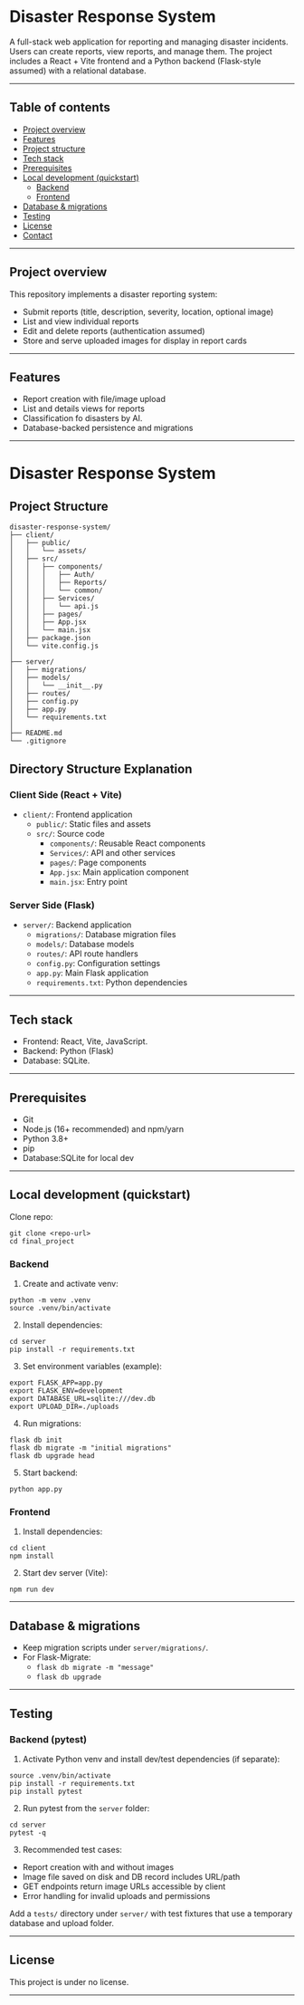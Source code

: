 # Disaster Response System

A full-stack web application for reporting and managing disaster incidents. Users can create reports, view reports, and manage them. The project includes a React + Vite frontend and a Python backend (Flask-style assumed) with a relational database.

---

## Table of contents

- [Project overview](#project-overview)
- [Features](#features)
- [Project structure](#project-structure)
- [Tech stack](#tech-stack)
- [Prerequisites](#prerequisites)
- [Local development (quickstart)](#local-development-quickstart)
  - [Backend](#backend)
  - [Frontend](#frontend)
- [Database & migrations](#database--migrations)
- [Testing](#testing)
- [License](#license)
- [Contact](#contact)

---

## Project overview

This repository implements a disaster reporting system:
- Submit reports (title, description, severity, location, optional image)
- List and view individual reports
- Edit and delete reports (authentication assumed)
- Store and serve uploaded images for display in report cards

---

## Features

- Report creation with file/image upload
- List and details views for reports
- Classification fo disasters by AI.
- Database-backed persistence and migrations

---

# Disaster Response System

## Project Structure

```
disaster-response-system/
├── client/
│   ├── public/
│   │   └── assets/
│   ├── src/
│   │   ├── components/
│   │   │   ├── Auth/
│   │   │   ├── Reports/
│   │   │   └── common/
│   │   ├── Services/
│   │   │   └── api.js
│   │   ├── pages/
│   │   ├── App.jsx
│   │   └── main.jsx
│   ├── package.json
│   └── vite.config.js
│
├── server/
│   ├── migrations/
│   ├── models/
│   │   └── __init__.py
│   ├── routes/
│   ├── config.py
│   ├── app.py
│   └── requirements.txt
│
├── README.md
└── .gitignore
```

## Directory Structure Explanation

### Client Side (React + Vite)
- `client/`: Frontend application
  - `public/`: Static files and assets
  - `src/`: Source code
    - `components/`: Reusable React components
    - `Services/`: API and other services
    - `pages/`: Page components
    - `App.jsx`: Main application component
    - `main.jsx`: Entry point

### Server Side (Flask)
- `server/`: Backend application
  - `migrations/`: Database migration files
  - `models/`: Database models
  - `routes/`: API route handlers
  - `config.py`: Configuration settings
  - `app.py`: Main Flask application
  - `requirements.txt`: Python dependencies
---

## Tech stack

- Frontend: React, Vite, JavaScript.
- Backend: Python (Flask)
- Database: SQLite.
---

## Prerequisites

- Git
- Node.js (16+ recommended) and npm/yarn
- Python 3.8+
- pip
- Database:SQLite for local dev

---



## Local development (quickstart)

Clone repo:
```
git clone <repo-url>
cd final_project
```

### Backend

1. Create and activate venv:
```
python -m venv .venv
source .venv/bin/activate
```

2. Install dependencies:
```
cd server
pip install -r requirements.txt
```

3. Set environment variables (example):
```
export FLASK_APP=app.py
export FLASK_ENV=development
export DATABASE_URL=sqlite:///dev.db
export UPLOAD_DIR=./uploads
```

4. Run migrations:
```
flask db init
flask db migrate -m "initial migrations"
flask db upgrade head
```

5. Start backend:
```
python app.py
```

### Frontend

1. Install dependencies:
```
cd client
npm install

```

2. Start dev server (Vite):
```
npm run dev
```
---

## Database & migrations

- Keep migration scripts under `server/migrations/`.
- For Flask-Migrate:
  - `flask db migrate -m "message"`
  - `flask db upgrade`

---

## Testing

### Backend (pytest)

1. Activate Python venv and install dev/test dependencies (if separate):
```
source .venv/bin/activate
pip install -r requirements.txt
pip install pytest
```

2. Run pytest from the `server` folder:
```
cd server
pytest -q
```

3. Recommended test cases:
- Report creation with and without images
- Image file saved on disk and DB record includes URL/path
- GET endpoints return image URLs accessible by client
- Error handling for invalid uploads and permissions

Add a `tests/` directory under `server/` with test fixtures that use a temporary database and upload folder.

---



## License

This project is under no license.

---


